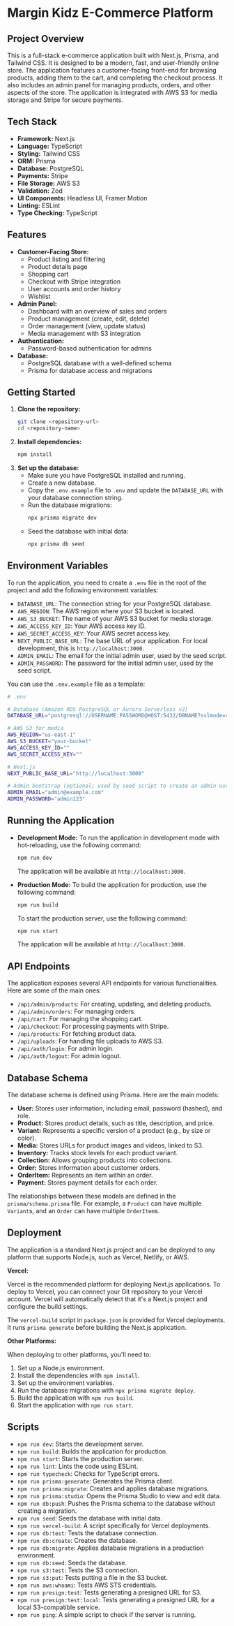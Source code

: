 # Margin Kidz E-Commerce Platform

## Project Overview

This is a full-stack e-commerce application built with Next.js, Prisma, and Tailwind CSS. It is designed to be a modern, fast, and user-friendly online store. The application features a customer-facing front-end for browsing products, adding them to the cart, and completing the checkout process. It also includes an admin panel for managing products, orders, and other aspects of the store. The application is integrated with AWS S3 for media storage and Stripe for secure payments.

## Tech Stack

*   **Framework:** Next.js
*   **Language:** TypeScript
*   **Styling:** Tailwind CSS
*   **ORM:** Prisma
*   **Database:** PostgreSQL
*   **Payments:** Stripe
*   **File Storage:** AWS S3
*   **Validation:** Zod
*   **UI Components:** Headless UI, Framer Motion
*   **Linting:** ESLint
*   **Type Checking:** TypeScript

## Features

*   **Customer-Facing Store:**
    *   Product listing and filtering
    *   Product details page
    *   Shopping cart
    *   Checkout with Stripe integration
    *   User accounts and order history
    *   Wishlist
*   **Admin Panel:**
    *   Dashboard with an overview of sales and orders
    *   Product management (create, edit, delete)
    *   Order management (view, update status)
    *   Media management with S3 integration
*   **Authentication:**
    *   Password-based authentication for admins
*   **Database:**
    *   PostgreSQL database with a well-defined schema
    *   Prisma for database access and migrations

## Getting Started

1.  **Clone the repository:**
    ```bash
    git clone <repository-url>
    cd <repository-name>
    ```
2.  **Install dependencies:**
    ```bash
    npm install
    ```
3.  **Set up the database:**
    *   Make sure you have PostgreSQL installed and running.
    *   Create a new database.
    *   Copy the `.env.example` file to `.env` and update the `DATABASE_URL` with your database connection string.
    *   Run the database migrations:
        ```bash
        npx prisma migrate dev
        ```
    *   Seed the database with initial data:
        ```bash
        npx prisma db seed
        ```

## Environment Variables

To run the application, you need to create a `.env` file in the root of the project and add the following environment variables:

*   `DATABASE_URL`: The connection string for your PostgreSQL database.
*   `AWS_REGION`: The AWS region where your S3 bucket is located.
*   `AWS_S3_BUCKET`: The name of your AWS S3 bucket for media storage.
*   `AWS_ACCESS_KEY_ID`: Your AWS access key ID.
*   `AWS_SECRET_ACCESS_KEY`: Your AWS secret access key.
*   `NEXT_PUBLIC_BASE_URL`: The base URL of your application. For local development, this is `http://localhost:3000`.
*   `ADMIN_EMAIL`: The email for the initial admin user, used by the seed script.
*   `ADMIN_PASSWORD`: The password for the initial admin user, used by the seed script.

You can use the `.env.example` file as a template:

```bash
# .env

# Database (Amazon RDS PostgreSQL or Aurora Serverless v2)
DATABASE_URL="postgresql://USERNAME:PASSWORD@HOST:5432/DBNAME?sslmode=require&connection_limit=5&pgbouncer=true" # For AWS RDS, sslmode=require is recommended

# AWS S3 for media
AWS_REGION="us-east-1"
AWS_S3_BUCKET="your-bucket"
AWS_ACCESS_KEY_ID=""
AWS_SECRET_ACCESS_KEY=""

# Next.js
NEXT_PUBLIC_BASE_URL="http://localhost:3000"

# Admin bootstrap (optional; used by seed script to create an admin user)
ADMIN_EMAIL="admin@example.com"
ADMIN_PASSWORD="admin123"
```

## Running the Application

*   **Development Mode:**
    To run the application in development mode with hot-reloading, use the following command:
    ```bash
    npm run dev
    ```
    The application will be available at `http://localhost:3000`.

*   **Production Mode:**
    To build the application for production, use the following command:
    ```bash
    npm run build
    ```
    To start the production server, use the following command:
    ```bash
    npm run start
    ```
    The application will be available at `http://localhost:3000`.

## API Endpoints

The application exposes several API endpoints for various functionalities. Here are some of the main ones:

*   `/api/admin/products`: For creating, updating, and deleting products.
*   `/api/admin/orders`: For managing orders.
*   `/api/cart`: For managing the shopping cart.
*   `/api/checkout`: For processing payments with Stripe.
*   `/api/products`: For fetching product data.
*   `/api/uploads`: For handling file uploads to AWS S3.
*   `/api/auth/login`: For admin login.
*   `/api/auth/logout`: For admin logout.

## Database Schema

The database schema is defined using Prisma. Here are the main models:

*   **User:** Stores user information, including email, password (hashed), and role.
*   **Product:** Stores product details, such as title, description, and price.
*   **Variant:** Represents a specific version of a product (e.g., by size or color).
*   **Media:** Stores URLs for product images and videos, linked to S3.
*   **Inventory:** Tracks stock levels for each product variant.
*   **Collection:** Allows grouping products into collections.
*   **Order:** Stores information about customer orders.
*   **OrderItem:** Represents an item within an order.
*   **Payment:** Stores payment details for each order.

The relationships between these models are defined in the `prisma/schema.prisma` file. For example, a `Product` can have multiple `Variant`s, and an `Order` can have multiple `OrderItem`s.

## Deployment

The application is a standard Next.js project and can be deployed to any platform that supports Node.js, such as Vercel, Netlify, or AWS.

**Vercel:**

Vercel is the recommended platform for deploying Next.js applications. To deploy to Vercel, you can connect your Git repository to your Vercel account. Vercel will automatically detect that it's a Next.js project and configure the build settings.

The `vercel-build` script in `package.json` is provided for Vercel deployments. It runs `prisma generate` before building the Next.js application.

**Other Platforms:**

When deploying to other platforms, you'll need to:

1.  Set up a Node.js environment.
2.  Install the dependencies with `npm install`.
3.  Set up the environment variables.
4.  Run the database migrations with `npx prisma migrate deploy`.
5.  Build the application with `npm run build`.
6.  Start the application with `npm run start`.

## Scripts

*   `npm run dev`: Starts the development server.
*   `npm run build`: Builds the application for production.
*   `npm run start`: Starts the production server.
*   `npm run lint`: Lints the code using ESLint.
*   `npm run typecheck`: Checks for TypeScript errors.
*   `npm run prisma:generate`: Generates the Prisma client.
*   `npm run prisma:migrate`: Creates and applies database migrations.
*   `npm run prisma:studio`: Opens the Prisma Studio to view and edit data.
*   `npm run db:push`: Pushes the Prisma schema to the database without creating a migration.
*   `npm run seed`: Seeds the database with initial data.
*   `npm run vercel-build`: A script specifically for Vercel deployments.
*   `npm run db:test`: Tests the database connection.
*   `npm run db:create`: Creates the database.
*   `npm run db:migrate`: Applies database migrations in a production environment.
*   `npm run db:seed`: Seeds the database.
*   `npm run s3:test`: Tests the S3 connection.
*   `npm run s3:put`: Tests putting a file in the S3 bucket.
*   `npm run aws:whoami`: Tests AWS STS credentials.
*   `npm run presign:test`: Tests generating a presigned URL for S3.
*   `npm run presign:test:local`: Tests generating a presigned URL for a local S3-compatible service.
*   `npm run ping`: A simple script to check if the server is running.
